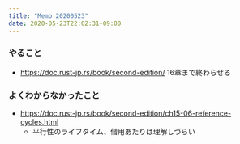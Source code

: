 ```yaml
---
title: "Memo 20200523"
date: 2020-05-23T22:02:31+09:00
---
```


### やること
- https://doc.rust-jp.rs/book/second-edition/ 16章まで終わらせる

### よくわからなかったこと
- https://doc.rust-jp.rs/book/second-edition/ch15-06-reference-cycles.html
    - 平行性のライフタイム、借用あたりは理解しづらい

